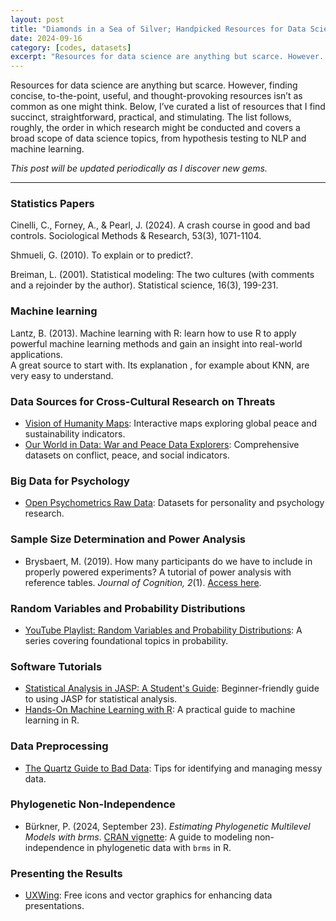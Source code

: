 ```yaml
---
layout: post
title: "Diamonds in a Sea of Silver; Handpicked Resources for Data Science"
date: 2024-09-16
category: [codes, datasets]
excerpt: "Resources for data science are anything but scarce. However..."
---
```

Resources for data science are anything but scarce. However, finding concise, to-the-point, useful, and thought-provoking resources isn’t as common as one might think. Below, I’ve curated a list of resources that I find succinct, straightforward, practical, and stimulating. The list follows, roughly, the order in which research might be conducted and covers a broad scope of data science topics, from hypothesis testing to NLP and machine learning.

_This post will be updated periodically as I discover new gems._

---
### Statistics Papers  
Cinelli, C., Forney, A., & Pearl, J. (2024). A crash course in good and bad controls. Sociological Methods & Research, 53(3), 1071-1104.  

Shmueli, G. (2010). To explain or to predict?.  

Breiman, L. (2001). Statistical modeling: The two cultures (with comments and a rejoinder by the author). Statistical science, 16(3), 199-231.

### Machine learning 
Lantz, B. (2013). Machine learning with R: learn how to use R to apply powerful machine learning methods and gain an insight into real-world applications.  
A great source to start with. Its explanation , for example about KNN, are very easy to understand. 

### Data Sources for Cross-Cultural Research on Threats
- [Vision of Humanity Maps](https://www.visionofhumanity.org/maps/#/): Interactive maps exploring global peace and sustainability indicators.
- [Our World in Data: War and Peace Data Explorers](https://ourworldindata.org/war-and-peace-data-explorers): Comprehensive datasets on conflict, peace, and social indicators.

### Big Data for Psychology
- [Open Psychometrics Raw Data](https://openpsychometrics.org/_rawdata/): Datasets for personality and psychology research.

### Sample Size Determination and Power Analysis
- Brysbaert, M. (2019). How many participants do we have to include in properly powered experiments? A tutorial of power analysis with reference tables. *Journal of Cognition, 2*(1). [Access here](https://doi.org/10.5334/joc.72).

### Random Variables and Probability Distributions
- [YouTube Playlist: Random Variables and Probability Distributions](https://www.youtube.com/playlist?list=PLSQl0a2vh4HCLjAoORNwUJLWi5ovMjbax): A series covering foundational topics in probability.

### Software Tutorials
- [Statistical Analysis in JASP: A Student's Guide](https://jasp-stats.org/wp-content/uploads/2022/04/Statistical-Analysis-in-JASP-A-Students-Guide-v16.pdf): Beginner-friendly guide to using JASP for statistical analysis.
- [Hands-On Machine Learning with R](https://bradleyboehmke.github.io/HOML): A practical guide to machine learning in R.

### Data Preprocessing
- [The Quartz Guide to Bad Data](https://github.com/Quartz/bad-data-guide): Tips for identifying and managing messy data.

### Phylogenetic Non-Independence
- Bürkner, P. (2024, September 23). *Estimating Phylogenetic Multilevel Models with brms*. [CRAN vignette](https://cran.r-project.org/web/packages/brms/vignettes/brms_phylogenetics.html): A guide to modeling non-independence in phylogenetic data with `brms` in R.

### Presenting the Results
- [UXWing](https://uxwing.com/): Free icons and vector graphics for enhancing data presentations.

